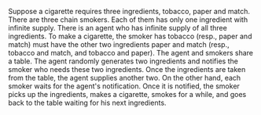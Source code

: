 Suppose a cigarette requires three ingredients, tobacco, paper and match. There are three chain smokers. 
Each of them has only one ingredient with infinite supply. 
There is an agent who has infinite supply of all three ingredients. 
To make a cigarette, the smoker has tobacco (resp., paper and match) must have the other two ingredients paper and match 
(resp., tobacco and match, and tobacco and paper). 
The agent and smokers share a table. 
The agent randomly generates two ingredients and notifies the smoker who needs these two ingredients. 
Once the ingredients are taken from the table, the agent supplies another two. 
On the other hand, each smoker waits for the agent's notification. 
Once it is notified, the smoker picks up the ingredients, makes a cigarette, smokes for a while, 
and goes back to the table waiting for his next ingredients.
